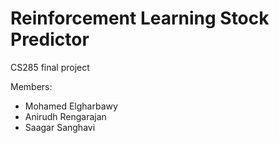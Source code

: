 # Reinforcement Learning Stock Predictor
CS285 final project

Members:
- Mohamed Elgharbawy
- Anirudh Rengarajan
- Saagar Sanghavi
